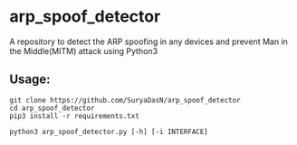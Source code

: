 # arp_spoof_detector
A repository to detect the ARP spoofing in any devices and prevent Man in the Middle(MITM) attack using Python3

## Usage:
```
git clone https://github.com/SuryaDasN/arp_spoof_detector
cd arp_spoof_detector
pip3 install -r requirements.txt

python3 arp_spoof_detector.py [-h] [-i INTERFACE]
```
